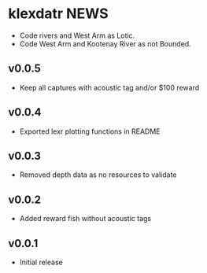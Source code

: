 # klexdatr NEWS

- Code rivers and West Arm as Lotic.
- Code West Arm and Kootenay River as not Bounded.

## v0.0.5

- Keep all captures with acoustic tag and/or $100 reward

## v0.0.4

- Exported lexr plotting functions in README

## v0.0.3

- Removed depth data as no resources to validate

## v0.0.2

- Added reward fish without acoustic tags

## v0.0.1

- Initial release
